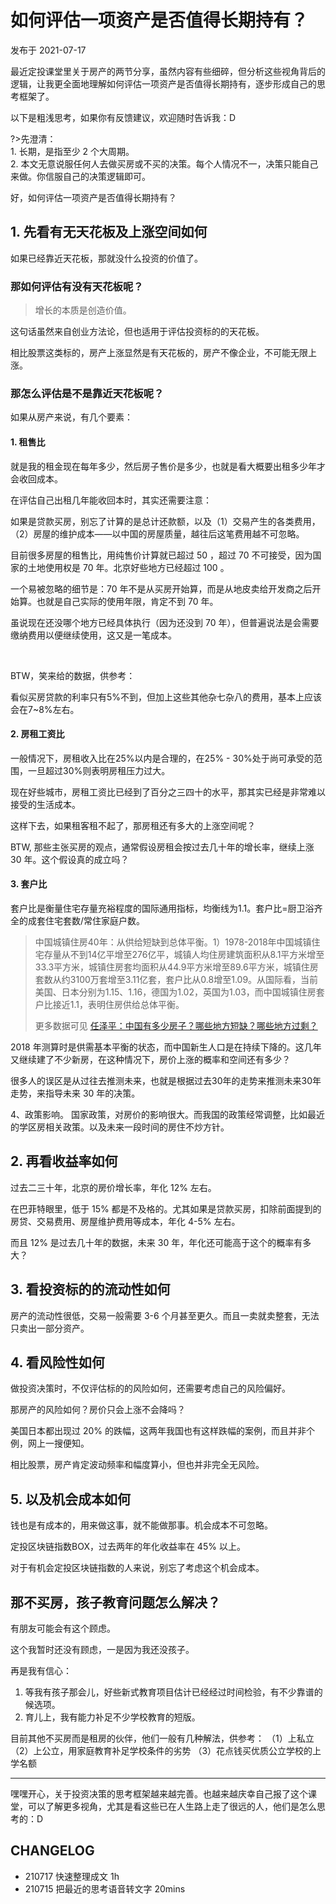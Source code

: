 # 如何评估一项资产是否值得长期持有？
发布于 2021-07-17

最近定投课堂里关于房产的两节分享，虽然内容有些细碎，但分析这些视角背后的逻辑，让我更全面地理解如何评估一项资产是否值得长期持有，逐步形成自己的思考框架了。

以下是粗浅思考，如果你有反馈建议，欢迎随时告诉我：D

?>先澄清：<br> 1. 长期，是指至少 2 个大周期。 <br>  2. 本文无意说服任何人去做买房或不买的决策。每个人情况不一，决策只能自己来做。你信服自己的决策逻辑即可。

好，如何评估一项资产是否值得长期持有？

## 1. 先看有无天花板及上涨空间如何

如果已经靠近天花板，那就没什么投资的价值了。

### 那如何评估有没有天花板呢？

> 增长的本质是创造价值。

这句话虽然来自创业方法论，但也适用于评估投资标的的天花板。

相比股票这类标的，房产上涨显然是有天花板的，房产不像企业，不可能无限上涨。


### 那怎么评估是不是靠近天花板呢？

如果从房产来说，有几个要素：

#### 1. 租售比

就是我的租金现在每年多少，然后房子售价是多少，也就是看大概要出租多少年才会收回成本。

在评估自己出租几年能收回本时，其实还需要注意：

如果是贷款买房，别忘了计算的是总计还款额，以及（1）交易产生的各类费用，（2）房屋的维护成本——以中国的房屋质量，越往后这笔费用越不可忽略。

目前很多房屋的租售比，用纯售价计算就已超过 50 ，超过 70 不可接受，因为国家的土地使用权是 70 年。北京好些地方已经超过 100 。

一个易被忽略的细节是：70 年不是从买房开始算，而是从地皮卖给开发商之后开始算。也就是自己实际的使用年限，肯定不到 70 年。

虽说现在还没哪个地方已经具体执行（因为还没到 70 年），但普遍说法是会需要缴纳费用以便继续使用，这又是一笔成本。

<br> 

BTW，笑来给的数据，供参考：

看似买房贷款的利率只有5%不到，但加上这些其他杂七杂八的费用，基本上应该会在7~8%左右。


#### 2. 房租工资比

一般情况下，房租收入比在25%以内是合理的，在25% - 30%处于尚可承受的范围，一旦超过30%则表明房租压力过大。

现在好些城市，房租工资比已经到了百分之三四十的水平，那其实已经是非常难以接受的生活成本。

这样下去，如果租客租不起了，那房租还有多大的上涨空间呢？


BTW, 那些主张买房的观点，通常假设房租会按过去几十年的增长率，继续上涨 30 年。这个假设真的成立吗？


#### 3. 套户比

套户比是衡量住宅存量充裕程度的国际通用指标，均衡线为1.1。套户比=厨卫浴齐全的成套住宅套数/常住家庭户数。

> 中国城镇住房40年：从供给短缺到总体平衡。1）1978-2018年中国城镇住宅存量从不到14亿平增至276亿平，城镇人均住房建筑面积从8.1平方米增至33.3平方米，城镇住房套均面积从44.9平方米增至89.6平方米，城镇住房套数从约3100万套增至3.11亿套，套户比从0.8增至1.09。从国际看，当前美国、日本分别为1.15、1.16，德国为1.02，英国为1.03，而中国城镇住房套户比接近1.1，表明住房供给总体平衡。
>
> 更多数据可见 [任泽平：中国有多少房子？哪些地方短缺？哪些地方过剩？](https://finance.sina.cn/zl/2021-02-26/zl-ikftssap8790513.d.html?vt=4&cid=79615&node_id=79615)

2018 年测算时是供需基本平衡的状态，而中国新生人口是在持续下降的。这几年又继续建了不少新房，在这种情况下，房价上涨的概率和空间还有多少？


很多人的误区是从过往去推测未来，也就是根据过去30年的走势来推测未来30年走势，来指导未来 30 年的决策。


4、政策影响。
国家政策，对房价的影响很大。而我国的政策经常调整，比如最近的学区房相关政策。以及未来一段时间的房住不炒方针。


## 2. 再看收益率如何

过去二三十年，北京的房价增长率，年化 12% 左右。

在巴菲特眼里，低于 15% 都是不及格的。尤其如果是贷款买房，扣除前面提到的房贷、交易费用、房屋维护费用等成本，年化 4-5% 左右。

而且 12% 是过去几十年的数据，未来 30 年，年化还可能高于这个的概率有多大？

## 3. 看投资标的的流动性如何


房产的流动性很低，交易一般需要 3-6 个月甚至更久。而且一卖就卖整套，无法只卖出一部分资产。


## 4. 看风险性如何

做投资决策时，不仅评估标的的风险如何，还需要考虑自己的风险偏好。

那房产的风险如何？房价只会上涨不会降吗？

美国日本都出现过 20% 的跌幅，这两年我国也有这样跌幅的案例，而且并非个例，网上一搜便知。

相比股票，房产肯定波动频率和幅度算小，但也并非完全无风险。


## 5. 以及机会成本如何

钱也是有成本的，用来做这事，就不能做那事。机会成本不可忽略。

定投区块链指数BOX，过去两年的年化收益率在 45% 以上。

对于有机会定投区块链指数的人来说，别忘了考虑这个机会成本。




## 那不买房，孩子教育问题怎么解决？

有朋友可能会有这个顾虑。

这个我暂时还没有顾虑，一是因为我还没孩子。

再是我有信心：
1. 等我有孩子那会儿，好些新式教育项目估计已经经过时间检验，有不少靠谱的候选项。
2. 育儿上，我有能力补足不少学校教育的短版。


目前其他不买房而是租房的伙伴，他们一般有几种解法，供参考：
（1）上私立
（2）上公立，用家庭教育补足学校条件的劣势
（3）花点钱买优质公立学校的上学名额



---




嘿嘿开心，关于投资决策的思考框架越来越完善。也越来越庆幸自己报了这个课堂，可以了解更多视角，尤其是看这些已在人生路上走了很远的人，他们是怎么思考的：D


## CHANGELOG 

- 210717 快速整理成文 1h
- 210715 把最近的思考语音转文字 20mins